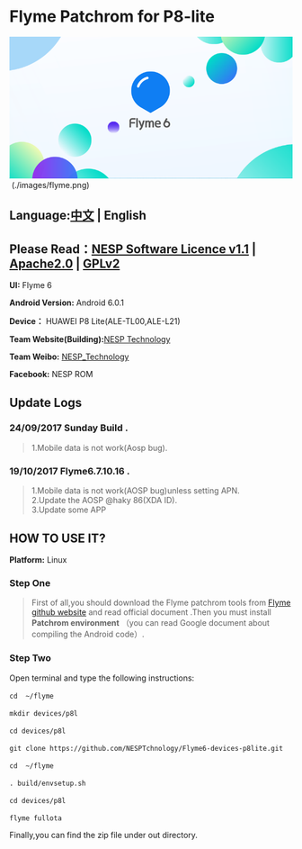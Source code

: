 # Flyme Patchrom for P8-lite
 
 ![FlymeOS 6][1]
  (./images/flyme.png)
## Language:[中文](./README.md) | English 
## Please Read：[NESP Software Licence v1.1](./NESL.md) | [Apache2.0](./Apache.md) | [GPLv2](./GPL.md)  

**UI:** Flyme 6   

**Android Version:** Android 6.0.1  

**Device：** HUAWEI P8 Lite(ALE-TL00,ALE-L21)  

**Team Website(Building):**[NESP Technology](http://nesp.1g7.net)  

**Team Weibo:** [NESP_Technology](http://weibo.com/NESPtechnology)     

**Facebook:** NESP ROM

## Update Logs
### 24/09/2017 Sunday Build . 

>1.Mobile data is not work(Aosp bug).   

### 19/10/2017 Flyme6.7.10.16 . 

>1.Mobile data is not work(AOSP bug)unless setting APN.   
>2.Update the AOSP @haky 86(XDA ID).   
>3.Update some APP 

## HOW TO USE IT?
**Platform:** Linux
### Step One
>First of all,you should download the Flyme patchrom tools from [Flyme github website](https://github.com/Flymeos) and read official document .Then you must install **Patchrom environment** （you can read  Google document about compiling the Android code）.
### Step Two
Open terminal and type the following instructions:

`cd  ~/flyme`  

`mkdir devices/p8l`  

`cd devices/p8l`  

`git clone https://github.com/NESPTchnology/Flyme6-devices-p8lite.git`   

`cd  ~/flyme`   

`. build/envsetup.sh`   

`cd devices/p8l`   

`flyme fullota`

Finally,you can find the zip file under out directory.


  [1]: ./images/flyme.png "flyme.png"
